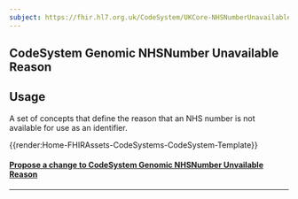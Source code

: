 ```yaml
---
subject: https://fhir.hl7.org.uk/CodeSystem/UKCore-NHSNumberUnavailableReason
---
```


## CodeSystem Genomic NHSNumber Unavailable Reason

<h2 id='non-fql-header'>Usage</h2>

<p>A set of concepts that define the reason that an NHS number is not available for use as an identifier.</p>

{{render:Home-FHIRAssets-CodeSystems-CodeSystem-Template}}

<div id="Feedback" class="tabcontent">

<h4><a href='https://simplifier.net/HL7FHIRUKCoreR4/CodeSystem-UKCore-NHSNumberUnavailableReason/~issues?level=File' target="_blank">Propose a change to CodeSystem Genomic NHSNumber Unvailable Reason </a></h4>
</div>

---